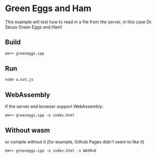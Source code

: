 # Green Eggs and Ham

This example will test how to read in a file from the server, in this case
Dr. Seuss Green Eggs and Ham!

## Build

```bash
em++ greeneggs.cpp
```

## Run

```bash
node a.out.js
```

## WebAssembly
If the server and browser support WebAssembly:

```
em++ greeneggs.cpp -o index.html
```

## Without wasm
or compile without it (for example, Github Pages didn't seem to like it)

```
em++ greeneggs.cpp -o index.html -s WASM=0
```
